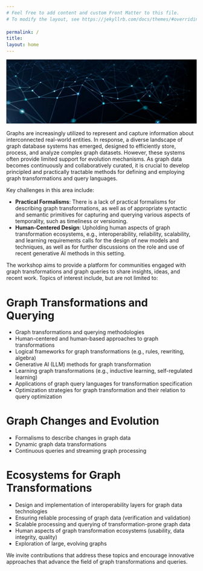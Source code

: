 ```yaml
---
# Feel free to add content and custom Front Matter to this file.
# To modify the layout, see https://jekyllrb.com/docs/themes/#overriding-theme-defaults

permalink: /
title: 
layout: home
---
```


![](assets/img/banner.jpg)

Graphs are increasingly utilized to represent and capture information about interconnected real-world entities. In response, a diverse landscape of graph database systems has emerged, designed to efficiently store, process, and analyze complex graph datasets. However, these systems often provide limited support for evolution mechanisms. As graph data becomes continuously and collaboratively curated, it is crucial to develop principled and practically tractable methods for defining and employing graph transformations and query languages.

Key challenges in this area include:

- **Practical Formalisms**: There is a lack of practical formalisms for describing graph transformations, as well as of appropriate syntactic and semantic primitives for capturing and querying various aspects of temporality, such as timeliness or versioning.
- **Human-Centered Design**: Upholding human aspects of graph transformation ecosystems, e.g., interoperability, reliability, scalability, and learning requirements calls for the design of new models and techniques, as well as for further discussions on the role and use of recent generative AI methods in this setting. 

The workshop aims to provide a platform for communities engaged with graph transformations and graph queries to share insights, ideas, and recent work. Topics of interest include, but are not limited to:

# Graph Transformations and Querying
- Graph transformations and querying methodologies
- Human-centered and human-based approaches to graph transformations
- Logical frameworks for graph transformations (e.g., rules, rewriting, algebra)
- Generative AI (LLM) methods for graph transformation
- Learning graph transformations (e.g., inductive learning, self-regulated learning)
- Applications of graph query languages for transformation specification
- Optimization strategies for graph transformation and their relation to query optimization

# Graph Changes and Evolution
- Formalisms to describe changes in graph data
- Dynamic graph data transformations
- Continuous queries and streaming graph processing

# Ecosystems for Graph Transformations
- Design and implementation of interoperability layers for graph data technologies
- Ensuring reliable processing of graph data (verification and validation)
- Scalable processing and querying of transformation-prone graph data
- Human aspects of graph transformation ecosystems (usability, data integrity, quality)
- Exploration of large, evolving graphs

We invite contributions that address these topics and encourage innovative approaches that advance the field of graph transformations and queries.

